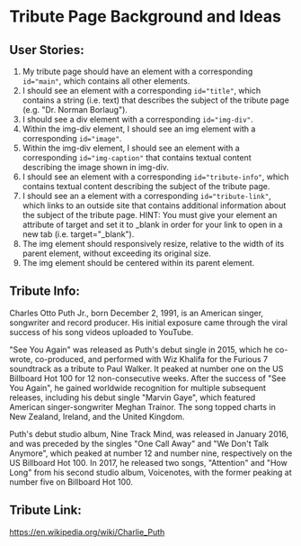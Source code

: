 # Tribute Page Background and Ideas

## User Stories:  

1. My tribute page should have an element with a corresponding `id="main"`, which contains all other elements.
2. I should see an element with a corresponding `id="title"`, which contains a string (i.e. text) that describes the subject of the tribute page (e.g. "Dr. Norman Borlaug").
3. I should see a div element with a corresponding `id="img-div"`.
4. Within the img-div element, I should see an img element with a corresponding `id="image"`.
5. Within the img-div element, I should see an element with a corresponding `id="img-caption"` that contains textual content describing the image shown in img-div.
6. I should see an element with a corresponding `id="tribute-info"`, which contains textual content describing the subject of the tribute page.
7. I should see an a element with a corresponding `id="tribute-link"`, which links to an outside site that contains additional information about the subject of the tribute page. HINT: You must give your element an attribute of target and set it to _blank in order for your link to open in a new tab (i.e. target="_blank").
8. The img element should responsively resize, relative to the width of its parent element, without exceeding its original size.
9. The img element should be centered within its parent element.


## Tribute Info:

Charles Otto Puth Jr., born December 2, 1991, is an American singer, songwriter and record producer. His initial exposure came through the viral success of his song videos uploaded to YouTube.

"See You Again" was released as Puth's debut single in 2015, which he co-wrote, co-produced, and performed with Wiz Khalifa for the Furious 7 soundtrack as a tribute to Paul Walker. It peaked at number one on the US Billboard Hot 100 for 12 non-consecutive weeks. After the success of "See You Again", he gained worldwide recognition for multiple subsequent releases, including his debut single "Marvin Gaye", which featured American singer-songwriter Meghan Trainor. The song topped charts in New Zealand, Ireland, and the United Kingdom.

Puth's debut studio album, Nine Track Mind, was released in January 2016, and was preceded by the singles "One Call Away" and "We Don't Talk Anymore", which peaked at number 12 and number nine, respectively on the US Billboard Hot 100. In 2017, he released two songs, "Attention" and "How Long" from his second studio album, Voicenotes, with the former peaking at number five on Billboard Hot 100.  

## Tribute Link: 
https://en.wikipedia.org/wiki/Charlie_Puth  


